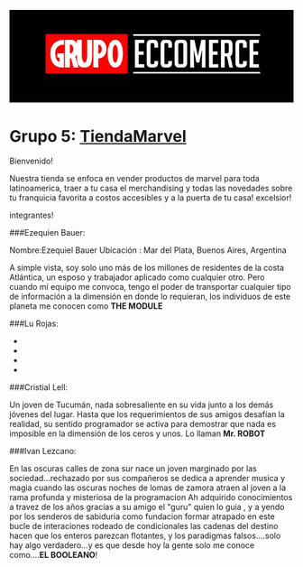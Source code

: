 

![](Imagenes/Readme.jpg)


# Grupo 5: [TiendaMarvel][website]

Bienvenido!

Nuestra tienda se enfoca en vender productos de marvel para toda latinoamerica, traer a tu casa el merchandising y todas las novedades sobre tu franquicia favorita a costos accesibles y a la puerta de tu casa! excelsior!



integrantes!


###Ezequien Bauer:

Nombre:Ezequiel Bauer
Ubicación : Mar del Plata, Buenos Aires, Argentina

A simple vista, soy solo uno más de los millones de residentes de la costa Atlántica, un esposo y trabajador aplicado como cualquier otro. Pero cuando mí equipo me convoca, tengo el poder de transportar cualquier tipo de información a la dimensión en donde lo requieran, los individuos de este planeta me conocen como **THE MODULE**


###Lu Rojas:

*

*

*

*

###Cristial Lell:

Un joven de Tucumán, nada sobresaliente en su vida junto a los demás jóvenes del lugar. Hasta que los requerimientos de sus amigos desafían la realidad, su sentido programador se activa para demostrar que nada es imposible en la dimensión de los ceros y unos. Lo llaman **Mr. ROBOT**



###Ivan Lezcano:   

En las oscuras calles de zona sur nace un joven marginado por las sociedad...rechazado por sus compañeros se dedica a aprender musica y magia cuando las oscuras noches de lomas de zamora atraen al joven a la rama profunda y misteriosa de la programacion
Ah adquirido conocimientos a travez de los años gracias a su amigo el "guru" quien lo guia , y a yendo por los senderos de sabiduria como fundacion formar
atrapado en este bucle de interaciones rodeado de condicionales las cadenas del destino hacen que los enteros parezcan flotantes, y los paradigmas falsos....solo hay algo verdadero...y es que desde hoy la gente solo me conoce como....**EL BOOLEANO**!













[website]:https://tienda-marvel-la.netlify.app/

